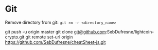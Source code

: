 # Git

Remove directory from git:
`git rm -r <directory_name>`

git push -u origin master
git clone git@github.com:SebDufresne/lightcoin-crypto.git <name>
git remote set-url origin https://github.com/SebDufresne/cheatSheet-js.git